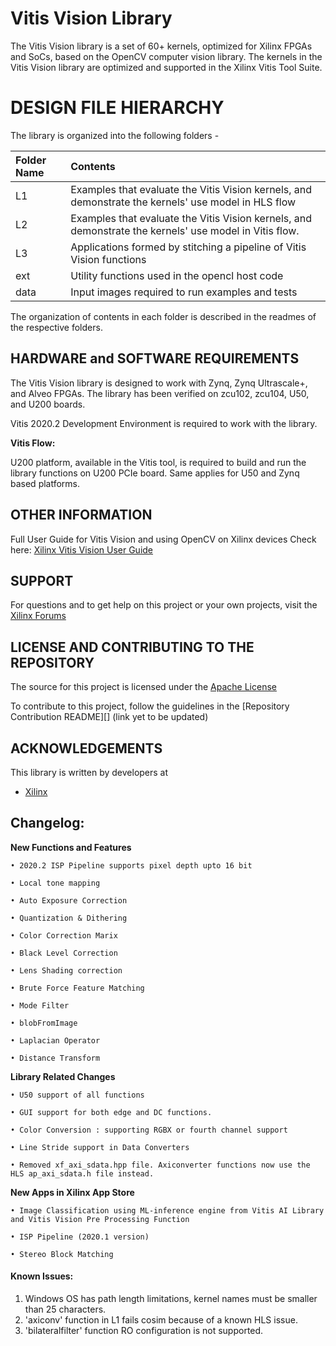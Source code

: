 # Vitis Vision Library
The Vitis Vision library is a set of 60+ kernels, optimized for Xilinx FPGAs and SoCs, based on the OpenCV computer vision library. The kernels in the Vitis Vision library are optimized and supported in the Xilinx Vitis Tool Suite.

# DESIGN FILE HIERARCHY
The library is organized into the following folders -

| Folder Name | Contents |
| :------------- | :------------- |
| L1 | Examples that evaluate the Vitis Vision kernels, and demonstrate the kernels' use model in HLS flow |
| L2 | Examples that evaluate the Vitis Vision kernels, and demonstrate the kernels' use model in Vitis flow.  |
| L3 | Applications formed by stitching a pipeline of Vitis Vision functions |
| ext | Utility functions used in the opencl host code |
| data | Input images required to run examples and tests |

The organization of contents in each folder is described in the readmes of the respective folders.

## HARDWARE and SOFTWARE REQUIREMENTS
The Vitis Vision library is designed to work with Zynq, Zynq Ultrascale+, and Alveo FPGAs. The library has been verified on zcu102, zcu104, U50, and U200 boards.

Vitis 2020.2 Development Environment is required to work with the library.

**Vitis Flow:**

U200 platform, available in the Vitis tool, is required to build and run the library functions on U200 PCIe board. Same applies for U50 and Zynq based platforms.

## OTHER INFORMATION
Full User Guide for Vitis Vision and using OpenCV on Xilinx devices Check here:
[Xilinx Vitis Vision User Guide](https://xilinx.github.io/Vitis_Libraries/vision/2020.2/index.html)

## SUPPORT
For questions and to get help on this project or your own projects, visit the [Xilinx Forums](https://forums.xilinx.com/t5/Vitis-Acceleration-SDAccel-SDSoC/bd-p/tools_v)

## LICENSE AND CONTRIBUTING TO THE REPOSITORY
The source for this project is licensed under the [Apache License](http://www.apache.org/licenses/LICENSE-2.0)

To contribute to this project, follow the guidelines in the [Repository Contribution README][] (link yet to be updated)

## ACKNOWLEDGEMENTS
This library is written by developers at
- [Xilinx](http://www.xilinx.com)

## Changelog:

**New Functions and Features**

    • 2020.2 ISP Pipeline supports pixel depth upto 16 bit
	
    • Local tone mapping
	
    • Auto Exposure Correction
	
    • Quantization & Dithering
	
    • Color Correction Marix
	
    • Black Level Correction
	
    • Lens Shading correction
	
    • Brute Force Feature Matching
	
    • Mode Filter
	
    • blobFromImage
	
    • Laplacian Operator
	
    • Distance Transform
	
**Library Related Changes**

    • U50 support of all functions
	
    • GUI support for both edge and DC functions.
	
    • Color Conversion : supporting RGBX or fourth channel support
	
    • Line Stride support in Data Converters
	
	• Removed xf_axi_sdata.hpp file. Axiconverter functions now use the HLS ap_axi_sdata.h file instead.
	
**New Apps in Xilinx App Store**

    • Image Classification using ML-inference engine from Vitis AI Library and Vitis Vision Pre Processing Function
	
    • ISP Pipeline (2020.1 version)
	
    • Stereo Block Matching

#### Known Issues:
1. Windows OS has path length limitations, kernel names must be smaller than 25 characters.
2. 'axiconv' function in L1 fails cosim because of a known HLS issue.
3. 'bilateralfilter' function RO configuration is not supported.